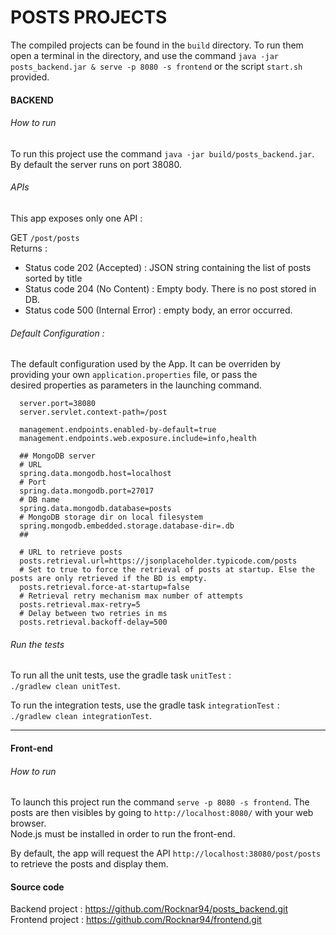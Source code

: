 # POSTS PROJECTS

The compiled projects can be found in the ``build`` directory. To run them open a terminal in the directory, and use the command ``java -jar posts_backend.jar & serve -p 8080 -s frontend`` or the script ``start.sh`` provided.

#### BACKEND

###### How to run

To run this project use the command ``java -jar build/posts_backend.jar``.  
By default the server runs on port 38080. 


###### APIs

This app exposes only one API :

GET ``/post/posts``  
Returns :
- Status code 202 (Accepted) : JSON string containing the list of posts sorted by title
- Status code 204 (No Content) : Empty body. There is no post stored in DB.
- Status code 500 (Internal Error) : empty body, an error occurred.

###### Default Configuration :
The default configuration used by the App. It can be overriden by  
providing your own ``application.properties`` file, or pass the  
desired properties as parameters in the launching command.
````
  server.port=38080
  server.servlet.context-path=/post
  
  management.endpoints.enabled-by-default=true
  management.endpoints.web.exposure.include=info,health
  
  ## MongoDB server
  # URL
  spring.data.mongodb.host=localhost
  # Port
  spring.data.mongodb.port=27017
  # DB name
  spring.data.mongodb.database=posts
  # MongoDB storage dir on local filesystem
  spring.mongodb.embedded.storage.database-dir=.db
  ##

  # URL to retrieve posts
  posts.retrieval.url=https://jsonplaceholder.typicode.com/posts
  # Set to true to force the retrieval of posts at startup. Else the posts are only retrieved if the BD is empty.
  posts.retrieval.force-at-startup=false
  # Retrieval retry mechanism max number of attempts
  posts.retrieval.max-retry=5
  # Delay between two retries in ms
  posts.retrieval.backoff-delay=500 
````

###### Run the tests
To run all the unit tests, use the gradle task ``unitTest`` :  
``./gradlew clean unitTest``.

To run the integration tests, use the gradle task ``integrationTest`` :  
``./gradlew clean integrationTest``.

---
#### Front-end
###### How to run
To launch this project run the command ``serve -p 8080 -s frontend``.
The posts are then visibles by going to ``http://localhost:8080/`` with 
your web browser.  
Node.js must be installed in order to run the front-end.

By default, the app will request the API ``http://localhost:38080/post/posts``
to retrieve the posts and display them.

#### Source code

Backend project : https://github.com/Rocknar94/posts_backend.git
Frontend project :  https://github.com/Rocknar94/frontend.git
